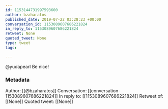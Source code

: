 ```yaml
---
id: 1153144731997593600
author: bzaharatos
published_date: 2019-07-22 03:28:23 +00:00
conversation_id: 1153089607686221824
in_reply_to: 1153089607686221824
retweet: None
quoted_tweet: None
type: tweet
tags:

---
```


@yudapearl Be nice!

### Metadata

Author: [[@bzaharatos]]
Conversation: [[conversation-1153089607686221824]]
In reply to: [[1153089607686221824]]
Retweet of: [[None]]
Quoted tweet: [[None]]
